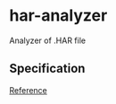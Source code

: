 # har-analyzer

Analyzer of .HAR file

## Specification

[Reference](http://www.softwareishard.com/blog/har-12-spec/)
